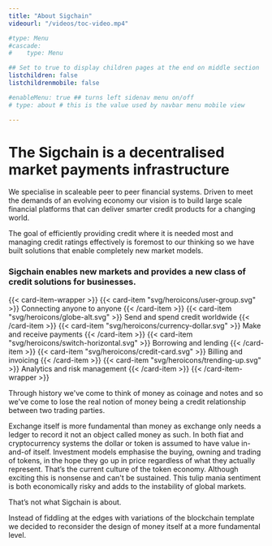 ```yaml
---
title: "About Sigchain"
videourl: "/videos/toc-video.mp4"

#type: Menu
#cascade:
#    type: Menu

## Set to true to display children pages at the end on middle section
listchildren: false
listchildrenmobile: false

#enableMenu: true ## turns left sidenav menu on/off
# type: about # this is the value used by navbar menu mobile view

---
```


# The Sigchain is a decentralised market payments infrastructure

We specialise in scaleable peer to peer financial systems. Driven to meet the demands of an evolving economy our vision is to build large scale financial platforms that can deliver smarter credit products for a changing world.

The goal of efficiently providing credit where it is needed most and managing credit ratings effectively is foremost to our thinking so we have built solutions that enable completely new market models.

### Sigchain enables new markets and provides a new class of credit solutions for businesses.

{{< card-item-wrapper >}}
{{< card-item "svg/heroicons/user-group.svg" >}}
Connecting anyone to anyone
{{< /card-item >}}
{{< card-item "svg/heroicons/globe-alt.svg" >}}
Send and spend credit worldwide
{{< /card-item >}}
{{< card-item "svg/heroicons/currency-dollar.svg" >}}
Make and receive payments
{{< /card-item >}}
{{< card-item "svg/heroicons/switch-horizontal.svg" >}}
Borrowing and lending
{{< /card-item >}}
{{< card-item "svg/heroicons/credit-card.svg" >}}
Billing and invoicing
{{< /card-item >}}
{{< card-item "svg/heroicons/trending-up.svg" >}}
Analytics and risk management
{{< /card-item >}}
{{< /card-item-wrapper >}}


<!-- ![Screenshot Mockup](/images/screenshots/export-multidevices-2-smaller.png) -->

Through history we've come to think of money as coinage and notes and so we've come to lose the real notion of money being a credit relationship between two trading parties.

Exchange itself is more fundamental than money as exchange only needs a ledger to record it not an object called money as such. In both fiat and cryptocurrency systems the dollar or token is assumed to have value in-and-of itself. Investment models emphasise the buying, owning and trading of tokens, in the hope they go up in price regardless of what they actually represent. That’s the current culture of the token economy. Although exciting this is nonsense and can't be sustained. This tulip mania sentiment is both economically risky and adds to the instability of global markets.

That’s not what Sigchain is about.

Instead of fiddling at the edges with variations of the blockchain template we decided to reconsider the design of money itself at a more fundamental level.
